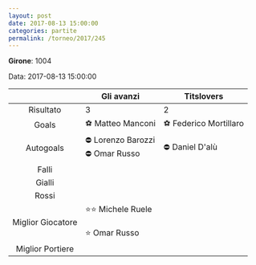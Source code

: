 ```yaml
---
layout: post
date: 2017-08-13 15:00:00
categories: partite
permalink: /torneo/2017/245
---
```

**Girone**: 1004

Data: 2017-08-13 15:00:00

| | Gli avanzi | Titslovers |
|:-----:|-----|-----|
Risultato|3|2
Goals|⚽ Matteo Manconi|⚽ Federico Mortillaro<br/>
Autogoals|⛔ Lorenzo Barozzi<br/>⛔ Omar Russo|⛔ Daniel D'alù <br/>
Falli||
Gialli||
Rossi||
Miglior Giocatore|⭐⭐ Michele Ruele<br/><br/>⭐ Omar Russo<br/>|
Miglior Portiere||